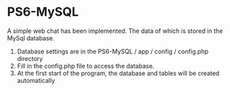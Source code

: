 # PS6-MySQL

A simple web chat has been implemented. The data of which is stored in the MySql database.

1. Database settings are in the PS6-MySQL / app / config / config.php directory
2. Fill in the config.php file to access the database.
3. At the first start of the program, the database and tables will be created automatically